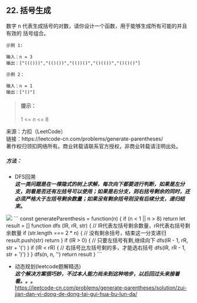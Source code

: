 ## 22. 括号生成

<p>
数字 n 代表生成括号的对数，请你设计一个函数，用于能够生成所有可能的并且 有效的 括号组合。
</p>

```
示例 1:

输入：n = 3
输出：["((()))","(()())","(())()","()(())","()()()"]

示例 2：

输入：n = 1
输出：["()"]
```

> #### 提示： <br>
> 1 <= n <= 8

<p style="font-size: 14px">
来源：力扣（LeetCode） <br>
链接：https://leetcode-cn.com/problems/generate-parentheses/  <br>
著作权归领扣网络所有。商业转载请联系官方授权，非商业转载请注明出处。
</p>

##### 方法：
- DFS回溯  
  **_这一类问题是在一棵隐式的树上求解，每次向下都要进行判断，如果是左分支，则看是否还有左括号可以使用；如果是右分支，则右括号剩余的同时，还必须严格大于左括号剩余数量；如果没有剩余括号则没有后续分支，递归结束。_**
<img src="https://pic.leetcode-cn.com/7ec04f84e936e95782aba26c4663c5fe7aaf94a2a80986a97d81574467b0c513-LeetCode%20%E7%AC%AC%2022%20%E9%A2%98%EF%BC%9A%E2%80%9C%E6%8B%AC%E5%8F%B7%E7%94%9F%E5%87%BA%E2%80%9D%E9%A2%98%E8%A7%A3%E9%85%8D%E5%9B%BE.png">
```
const generateParenthesis = function(n) {
    if (n < 1 || n > 8) return
    let result = []
    function dfs (lR, rR, str) { // lR代表左括号剩余数量，rR代表右括号剩余数量
        if (str.length === 2 * n) { // 没有剩余括号，结束这一分支递归
            result.push(str)
            return
        }
        if (lR > 0) { // 只要左括号有剩,继续向下
            dfs(lR - 1, rR, str + '(')
        }
        if (lR < rR) { // 右括号比左括号剩的多，才能选右括号
            dfs(lR, rR - 1, str + ')')
        }
    }
    dfs(n, n, '')
    return result
}
```

- 动态规划(leetcode题解精选)  
  **_这个解决方案很巧妙，不过本人能力尚未到这种地步，以后回过头来接着看。。。_**  
  https://leetcode-cn.com/problems/generate-parentheses/solution/zui-jian-dan-yi-dong-de-dong-tai-gui-hua-bu-lun-da/
